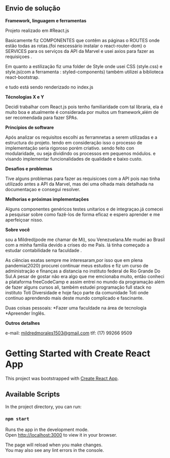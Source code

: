 
## Envio de solução


**Framework, linguagem e ferramentas**


Projeto realizado em #React.js 

Basicamente fiz COMPONENTES que contêm as páginas
o ROUTES  onde estão todas as rotas.(foi nescessário instalar o react-router-dom)
o SERVICES para os serviços da API  da Marvel e usei axios para fazer as requisiçoes .

Em quanto a estilização fiz uma folder de Style onde usei CSS  (style.css) e style.js(com a ferramenta : styled-components) também utilizei  a biblioteca react-bootstrap.

e tudo está sendo renderizado no index.js

**Técnologias X e Y**

Decidi trabalhar com React.js pois tenho familiaridade com tal libraria, ela é muito boa e atualmente é considerada por muitos um framework,além de ser recomendada para fazer SPAs.

**Princípios de software**

Após analizar os requisitos escolhi as ferramnetas a serem utilizadas e a estructura do projeto. tendo em consideração isso o processo de implementação seria rigoroso porém criativo.
sendo feito con  modularidade, ou seja dividindo os processos em pequenos módulos.
e visando implementar funcionalidades de qualidade e baixo custo.


**Desafios e problemas**

Tive alguns problemas para fazer as requisicoes com a API pois nao tinha utilizado antes a API da Marvel, mas dei uma olhada mais detalhada na documentaçao e consegui resolver. 

**Melhorias e próximas implementações**

Alguns componentes genéricos
testes unitarios e de integraçao.já comecei a pesquisar sobre como fazê-los de forma eficaz  e espero aprender e me aperfeiçoar nisso.


**Sobre você**

sou a Mildred(pode me chamar de Mi), sou Venezuelana.Me mudei ao Brasil com a minha familia devido a crises do me País. lá tinha começado a estudar contabilidade na faculdade .

As ciências exatas sempre me interesaram,por isso que em plena pandemia(2020) procurei continuar meus estudos e fiz um curso de administração e finanças a distancia no instituto federal de Rio Grande Do Sul.A pesar de gostar não era algo que me emcionaba muito, então conheci a plataforma freeCodeCamp e assim entrei no mundo da programação além de fazer alguns cursos ali, também estudei programação full stack no instituto Toti Diversidade e hoje faço parte da comunidade Toti onde continuo aprendendo mais deste mundo complicado e fascinante. 

Duas coisas pessoais: 
*Fazer uma faculdade na área de tecnología 
*Apreender Inglês.

**Outros detalhes**

e-mail: mildredmorales1503@gmail.com
tlf: (17) 99266 9509


# Getting Started with Create React App

This project was bootstrapped with [Create React App](https://github.com/facebook/create-react-app).

## Available Scripts

In the project directory, you can run:

### `npm start`

Runs the app in the development mode.\
Open [http://localhost:3000](http://localhost:3000) to view it in your browser.

The page will reload when you make changes.\
You may also see any lint errors in the console.

